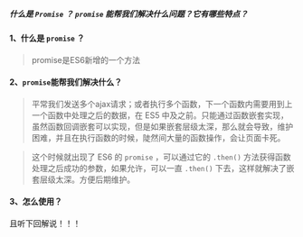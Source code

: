 ##### 什么是 `Promise` ？  `promise` 能帮我们解决什么问题？它有哪些特点？

#### 1、什么是 `promise` ？

> promise是ES6新增的一个方法

#### 2、`promise`能帮我们解决什么？

> 平常我们发送多个ajax请求；或者执行多个函数，下一个函数内需要用到上一个函数中处理之后的数据，在 ES5 中及之前。只能通过函数嵌套实现，虽然函数回调嵌套可以实现，但是如果嵌套层级太深，那么就会导致，维护困难，并且在执行函数的时候，陡然间大量的函数操作，会让页面卡死。

> 这个时候就出现了 ES6 的 `promise` ，可以通过它的 `.then()` 方法获得函数处理之后成功的参数，如果允许，可以一直 `.then()` 下去，这样就解决了嵌套层级太深。方便后期维护。


#### 3、怎么使用？


且听下回解说！！！